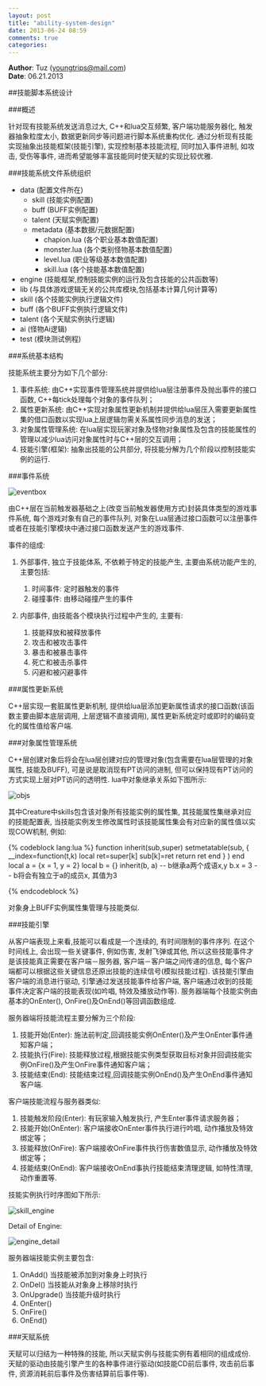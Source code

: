 ```yaml
---
layout: post
title: "ability-system-design"
date: 2013-06-24 08:59
comments: true
categories: 
---
```


**Author**: Tuz (youngtrips@mail.com)
<br>
**Date**: 06.21.2013

##技能脚本系统设计

###概述

针对现有技能系统发送消息过大, C++和lua交互频繁, 客户端功能服务器化, 触发器抽象粒度太小, 数据更新同步等问题进行脚本系统重构优化. 通过分析现有技能实现抽象出技能框架(技能引擎), 实现控制基本技能流程, 同时加入事件进制, 如攻击, 受伤等事件, 进而希望能够丰富技能同时使天赋的实现比较优雅.

###技能系统文件系统组织

* data (配置文件所在)
	+ skill (技能实例配置)
	+ buff (BUFF实例配置)
	+ talent (天赋实例配置)
	+ metadata (基本数据/元数据配置)
		- chapion.lua (各个职业基本数值配置)
		- monster.lua (各个类别怪物基本数值配置)
		- level.lua  (职业等级基本数值配置)
		- skill.lua  (各个技能基本数值配置)
* engine (技能框架,控制技能实例的运行及包含技能的公共函数等)
* lib (与具体游戏逻辑无关的公共库模块,包括基本计算几何计算等)
* skill (各个技能实例执行逻辑文件)
* buff (各个BUFF实例执行逻辑文件)
* talent (各个天赋实例执行逻辑)
* ai (怪物Ai逻辑)
* test (模块测试例程)

###系统基本结构

技能系统主要分为如下几个部分:

1. 事件系统: 由C++实现事件管理系统并提供给lua层注册事件及抛出事件的接口函数, C++每tick处理每个对象的事件队列；
2. 属性更新系统: 由C++实现对象属性更新机制并提供给lua层压入需要更新属性集的借口函数以实现lua上层逻辑勿需关系属性同步消息的发送；
3. 对象属性管理系统: 在lua层实现玩家对象及怪物对象属性及包含的技能属性的管理以减少lua访问对象属性时与C++层的交互调用；
4. 技能引擎(框架): 抽象出技能的公共部分, 将技能分解为几个阶段以控制技能实例的运行.

###事件系统

![eventbox](/images/ability-design/eventbox.png)

由C++层在当前触发器基础之上(改变当前触发器使用方式)封装具体类型的游戏事件系统, 每个游戏对象有自己的事件队列, 对象在Lua层通过接口函数可以注册事件或者在技能引擎模块中通过接口函数发送产生的游戏事件.

事件的组成:

1. 外部事件, 独立于技能体系, 不依赖于特定的技能产生, 主要由系统功能产生的, 主要包括:
	
	1. 时间事件: 定时器触发的事件
	2. 碰撞事件: 由移动碰撞产生的事件

2. 内部事件, 由技能各个模块执行过程中产生的, 主要有:

	1. 技能释放和被释放事件
	2. 攻击和被攻击事件
	3. 暴击和被暴击事件
	4. 死亡和被击杀事件
	5. 闪避和被闪避事件


###属性更新系统

C++层实现一套脏属性更新机制, 提供给lua层添加更新属性请求的接口函数(该函数主要由脚本底层调用, 上层逻辑不直接调用), 属性更新系统定时或即时的编码变化的属性值给客户端.

###对象属性管理系统

C++层创建对象后将会在lua层创建对应的管理对象(包含需要在lua层管理的对象属性, 技能及BUFF), 可是说是取消现有PT访问的进制, 但可以保持现有PT访问的方式实现上层对PT访问的透明性. lua中对象继承关系如下图所示:

![objs](/images/ability-design/objs.png)

其中Creature中skills包含该对象所有技能实例的属性集, 其技能属性集继承对应的技能配置表, 当技能实例发生修改属性时该技能属性集会有对应新的属性值以实现COW机制, 例如:

{% codeblock lang:lua %}
	function inherit(sub,super)
		setmetatable(sub,
     	{ __index=function(t,k)
             local ret=super[k]
             sub[k]=ret
             return ret
     	end } )
	end
	local a = {x = 1, y = 2}
	local b = {}
	inherit(b, a) -- b继承a两个成语x,y
	b.x = 3		  -- b将会有独立于a的成员x, 其值为3

{% endcodeblock %}

对象身上BUFF实例属性集管理与技能类似.


###技能引擎

从客户端表现上来看,技能可以看成是一个连续的, 有时间限制的事件序列. 在这个时间线上, 会出现一些关键事件, 例如伤害, 发射飞弹或其他, 所以这些技能事件才是该技能真正需要在客户端－服务器, 客户端－客户端之间传递的信息, 每个客户端都可以根据这些关键信息还原出技能的连续信号(模拟技能过程). 该技能引擎由客户端的消息进行驱动, 引擎通过发送技能事件给客户端, 客户端通过收到的技能事件决定客户端的技能表现(如吟唱, 特效及播放动作等). 服务器端每个技能实例由基本的OnEnter(), OnFire()及OnEnd()等回调函数组成.

服务器端将技能流程主要分解为三个阶段:

1. 技能开始(Enter): 施法前判定,回调技能实例OnEnter()及产生OnEnter事件通知客户端；
2. 技能执行(Fire): 技能释放过程,根据技能实例类型获取目标对象并回调技能实例OnFire()及产生OnFire事件通知客户端；
3. 技能结束(End): 技能结束过程,回调技能实例OnEnd()及产生OnEnd事件通知客户端.

客户端技能流程与服务器类似:

1. 技能触发阶段(Enter): 有玩家输入触发执行, 产生Enter事件请求服务器；
2. 技能开始(OnEnter): 客户端接收OnEnter事件执行进行吟唱, 动作播放及特效绑定等；
3. 技能释放(OnFire): 客户端接收OnFire事件执行伤害数值显示, 动作播放及特效绑定等；
4. 技能结束(OnEnd): 客户端接收OnEnd事执行技能结束清理逻辑, 如特性清理, 动作重置等.

技能实例执行时序图如下所示:

![skill_engine](/images/ability-design/skill_engine.png)

Detail of Engine:

![engine_detail](/images/ability-design/engine-detail.png)

服务器端技能实例主要包含:

1. OnAdd() 当技能被添加到对象身上时执行
2. OnDel() 当技能从对象身上移除时执行
3. OnUpgrade() 当技能升级时执行
4. OnEnter()
5. OnFire()
6. OnEnd()

###天赋系统

天赋可以归结为一种特殊的技能, 所以天赋实例与技能实例有着相同的组成成份. 天赋的驱动由技能引擎产生的各种事件进行驱动(如技能CD前后事件, 攻击前后事件, 资源消耗前后事件及伤害结算前后事件等).

